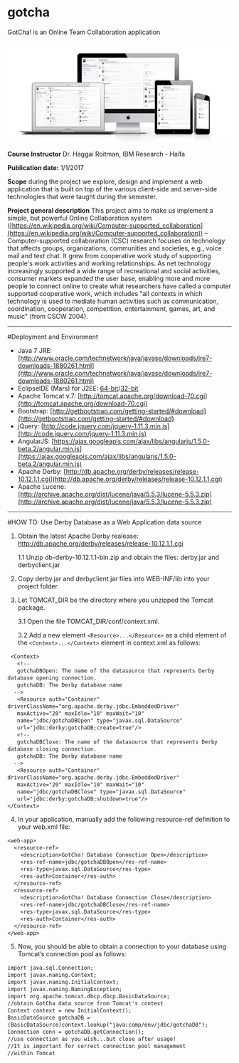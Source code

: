 # gotcha
GotCha! is an Online Team Collaboration application

![alt tag](https://github.com/AhmadHakroosh/gotcha/blob/master/devices.png)

**Course Instructor**
Dr. Haggai Roitman, IBM Research - Haifa

**Publication date:** 1/1/2017

**Scope**
during the project we explore, design and implement a web application that is built on top of the various client-side and server-side technologies that were taught during the semester.

**Project general description**
This project aims to make us implement a simple, but powerful Online Collaboration system ([https://en.wikipedia.org/wiki/Computer-supported_collaboration](https://en.wikipedia.org/wiki/Computer-supported_collaboration)) – Computer-supported collaboration (CSC) research focuses on technology that affects groups, organizations, communities and societies, e.g., voice mail and text chat. It grew from cooperative work study of supporting people's work activities and working relationships. As net technology increasingly supported a wide range of recreational and social activities, consumer markets expanded the user base, enabling more and more people to connect online to create what researchers have called a computer supported cooperative work, which includes "all contexts in which technology is used to mediate human activities such as communication, coordination, cooperation, competition, entertainment, games, art, and music" (from CSCW 2004).

----------


#Deployment and Environment 

- Java 7 JRE: [http://www.oracle.com/technetwork/java/javase/downloads/jre7-downloads-1880261.html](http://www.oracle.com/technetwork/java/javase/downloads/jre7-downloads-1880261.html)
- EclipseIDE (Mars) for J2EE: [64-bit](http://www.eclipse.org/downloads/download.php?file=/technology/epp/downloads/release/mars/2/eclipse-jee-mars-2-win32-x86_64.zip)/[32-bit](http://www.eclipse.org/downloads/download.php?file=/technology/epp/downloads/release/mars/2/eclipse-jee-mars-2-win32.zip)
- Apache Tomcat v.7: [http://tomcat.apache.org/download-70.cgi](http://tomcat.apache.org/download-70.cgi)
- Bootstrap: [http://getbootstrap.com/getting-started/#download](http://getbootstrap.com/getting-started/#download)
- jQuery: [http://code.jquery.com/jquery-1.11.3.min.js](http://code.jquery.com/jquery-1.11.3.min.js)
- AngularJS: [https://ajax.googleapis.com/ajax/libs/angularjs/1.5.0-beta.2/angular.min.js](https://ajax.googleapis.com/ajax/libs/angularjs/1.5.0-beta.2/angular.min.js)
- Apache Derby: [http://db.apache.org/derby/releases/release-10.12.1.1.cgi](http://db.apache.org/derby/releases/release-10.12.1.1.cgi)
- Apache Lucene: [http://archive.apache.org/dist/lucene/java/5.5.3/lucene-5.5.3.zip](http://archive.apache.org/dist/lucene/java/5.5.3/lucene-5.5.3.zip)


----------

#HOW TO: Use Derby Database as a Web Application data source

1. Obtain the latest Apache Derby realease:
	http://db.apache.org/derby/releases/release-10.12.1.1.cgi

	1.1 Unzip db-derby-10.12.1.1-bin.zip and obtain the files:
	derby.jar and derbyclient.jar

2. Copy derby.jar and derbyclient.jar files into WEB-INF/lib into your project folder.

3. Let TOMCAT_DIR be the directory where you unzipped the Tomcat
package.

	3.1 Open the file TOMCAT_DIR/conf/context.xml.

	3.2 Add a new element `<Resource>...</Resource>` as a child element of the `<Context>...</Context>` element in context.xml as follows:

  ```
   <Context>
     <!--
     gotchaDBOpen: The name of the datasource that represents Derby database opening connection.
     gotchaDB: The Derby database name
  	-->
     <Resource auth="Container" driverClassName="org.apache.derby.jdbc.EmbeddedDriver" 
     maxActive="20" maxIdle="10" maxWait="10" 
     name="jdbc/gotchaDBOpen" type="javax.sql.DataSource" 
     url="jdbc:derby:gotchaDB;create=true"/>
     <!--
     gotchaDBClose: The name of the datasource that represents Derby database closing connection.
     gotchaDB: The Derby database name
  	-->
     <Resource auth="Container" driverClassName="org.apache.derby.jdbc.EmbeddedDriver" 
     maxActive="20" maxIdle="10" maxWait="10" 
     name="jdbc/gotchaDBClose" type="javax.sql.DataSource" 
     url="jdbc:derby:gotchaDB;shutdown=true"/>
  </Context>
  ```
4. In your application, manually add the following resource-ref definition to your web.xml file:

  ```
  <web-app>
    <resource-ref>
      <description>GotCha! Database Connection Open</description>
      <res-ref-name>jdbc/gotchaDBOpen</res-ref-name>
      <res-type>javax.sql.DataSource</res-type>
      <res-auth>Container</res-auth>
    </resource-ref>
    <resource-ref>
      <description>GotCha! Database Connection Close</description>
      <res-ref-name>jdbc/gotchaDBClose</res-ref-name>
      <res-type>javax.sql.DataSource</res-type>
      <res-auth>Container</res-auth>
    </resource-ref>
  </web-app>
  ```

5. Now, you should be able to obtain a connection to your database using Tomcat’s connection pool as follows:

  ```
  import java.sql.Connection;
  import javax.naming.Context;
  import javax.naming.InitialContext;
  import javax.naming.NamingException;
  import org.apache.tomcat.dbcp.dbcp.BasicDataSource;
  //obtain GotCha data source from Tomcat's context
  Context context = new InitialContext();
  BasicDataSource gotchaDB = (BasicDataSource)context.lookup("java:comp/env/jdbc/gotchaDB");
  Connection conn = gotchaDB.getConnection();
  //use connection as you wish...but close after usage!
  //It is important for correct connection pool management
  //within Tomcat
```
